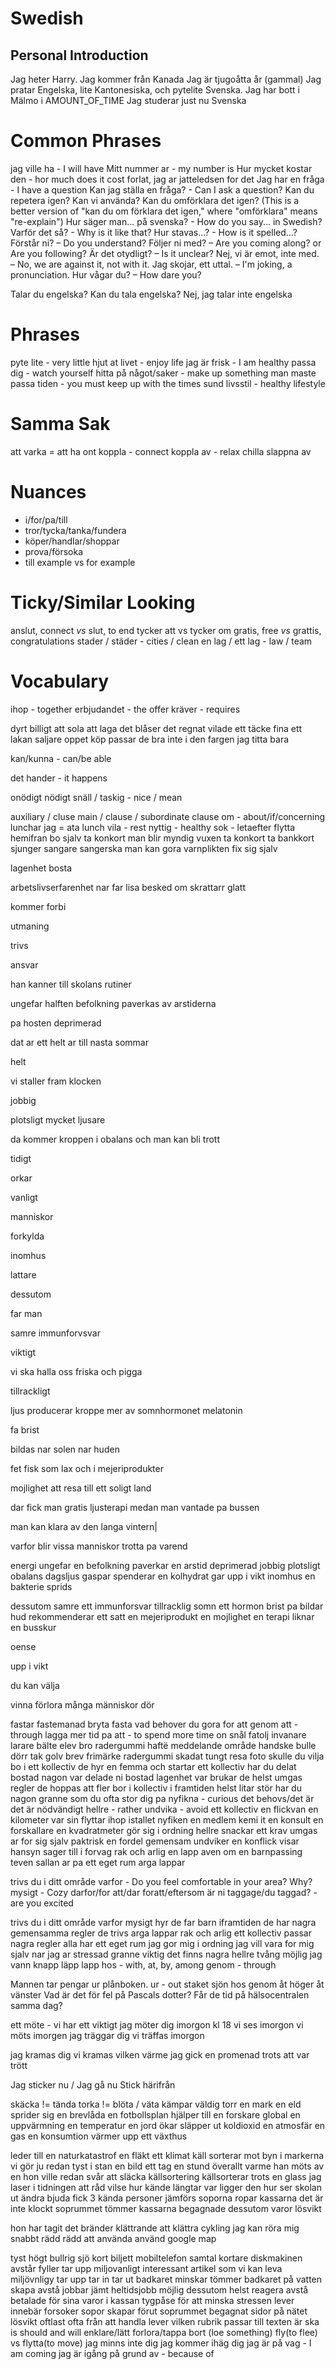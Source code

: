 # Swedish

## Personal Introduction

Jag heter Harry.
Jag kommer från Kanada
Jag är tjugoåtta år (gammal)
Jag pratar Engelska, lite Kantonesiska, och pytelite Svenska.
Jag har bott i Mälmo i AMOUNT_OF_TIME
Jag studerar just nu Svenska

# Common Phrases

jag ville ha - I will have
Mitt nummer ar - my number is
Hur mycket kostar den - hor much does it cost
forlat, jag ar jatteledsen for det
Jag har en fråga - I have a question
Kan jag ställa en fråga? - Can I ask a question?
Kan du repetera igen?
Kan vi använda?
Kan du omförklara det igen? (This is a better version of "kan du om förklara det igen," where "omförklara" means "re-explain")
Hur säger man... på svenska? - How do you say... in Swedish?
Varför det så? - Why is it like that?
Hur stavas...? - How is it spelled...?
Förstår ni? – Do you understand?
Följer ni med? – Are you coming along? or Are you following?
Är det otydligt? – Is it unclear?
Nej, vi är emot, inte med. – No, we are against it, not with it.
Jag skojar, ett uttal. – I'm joking, a pronunciation.
Hur vågar du? – How dare you?

Talar du engelska?
Kan du tala engelska?
Nej, jag talar inte engelska

# Phrases

pyte lite - very little
hjut at livet - enjoy life
jag är frisk - I am healthy
passa dig - watch yourself
hitta på något/saker - make up something
man maste passa tiden - you must keep up with the times
sund livsstil - healthy lifestyle

# Samma Sak

att varka = att ha ont
koppla - connect
koppla av - relax
chilla slappna av

# Nuances

- i/for/pa/till
- tror/tycka/tanka/fundera
- köper/handlar/shoppar
- prova/försoka
- till example vs for example

# Ticky/Similar Looking

anslut, connect _vs_ slut, to end
tycker att vs tycker om
gratis, free _vs_ grattis, congratulations
stader / städer - cities / clean
en lag / ett lag - law / team

# Vocabulary

ihop - together
erbjudandet - the offer
kräver - requires

dyrt
billigt
att sola
att laga
det blåser
det regnat
vilade
ett täcke
fina
ett lakan
saljare
oppet köp
passar de bra
inte i den fargen
jag titta bara

kan/kunna - can/be able

det hander - it happens

onödigt nödigt
snäll / taskig - nice / mean

auxiliary / cluse main / clause / subordinate clause
om - about/if/concerning
lunchar jag = ata lunch
vila - rest
nyttig - healthy
sok - letaefter
flytta hemifran
bo sjalv
ta konkort
man blir myndig
vuxen
ta konkort
ta bankkort
sjunger
sangare
sangerska
man kan gora varnplikten
fix sig sjalv

lagenhet
bosta

arbetslivserfarenhet
nar far lisa besked om
skrattarr glatt

kommer forbi

utmaning

trivs

ansvar

han kanner till skolans rutiner

ungefar halften befolkning paverkas av arstiderna

pa hosten
deprimerad

dat ar ett helt ar till nasta sommar

helt

vi staller fram klocken

jobbig

plotsligt mycket ljusare

da kommer kroppen i obalans och man kan bli trott

tidigt

orkar

vanligt

manniskor

forkylda

inomhus

lattare

dessutom

far man

samre immunforvsvar

viktigt

vi ska halla oss friska och pigga

tillrackligt

ljus producerar kroppe mer av somnhormonet melatonin

fa brist

bildas nar solen nar huden

fet fisk som lax
och i mejeriprodukter

mojlighet att resa till ett soligt land

dar fick man gratis ljusterapi medan man vantade pa bussen

man kan klara av den langa vintern|

varfor blir vissa manniskor trotta pa varend

energi
ungefar
en befolkning
paverkar
en arstid
deprimerad
jobbig
plotsligt
obalans
dagsljus
gaspar
spenderar
en kolhydrat
gar upp i vikt
inomhus
en bakterie
sprids

dessutom
samre
ett immunforsvar
tillracklig
somn
ett hormon
brist pa
bildar
hud
rekommenderar
ett satt
en mejeriprodukt
en mojlighet
en terapi
liknar
en busskur

oense

upp i vikt

du kan välja

vinna
förlora
många människor dör

fastar
fastemanad
bryta fasta
vad behover du gora for att
genom att - through
lagga mer tid pa att - to spend more time on
snål
fatolj
invanare
larare
bälte
elev
bro
radergummi
haftë
meddelande
område
handske
bulle
dörr
tak
golv
brev
frimärke
radergummi
skadat
tungt
resa
foto
skulle du vilja bo i ett kollectiv
de hyr en femma och startar ett kollectiv
har du delat bostad nagon
var delade ni bostad
lagenhet
var brukar de helst umgas
regler
de hoppas att fler bor i kollectiv i framtiden
helst
litar
stör
har du nagon granne som du ofta stor dig pa
nyfikna - curious
det behovs/det är det är nödvändigt
hellre - rather
undvika - avoid
ett kollectiv
en flickvan
en kilometer
var sin
flyttar ihop
istallet
nyfiken
en medlem
kemi
it
en konsult
en forskallare
en kvadratmeter
gör sig i ordning
hellre
snackar
ett krav
umgas
ar for sig sjalv
paktrisk
en fordel gemensam
undviker
en konflick
visar hansyn
sager till
i forvag
rak och arlig
en lapp
aven om
en barnpassing
teven sallan ar pa
ett eget rum
arga lappar

trivs du i ditt område varfor - Do you feel comfortable in your area? Why?
mysigt - Cozy
darfor/for att/dar foratt/eftersom
är ni taggage/du taggad? - are you excited

trivs du i ditt område varfor
mysigt
hyr
de far barn iframtiden
de har nagra gemensamma regler
de trivs
arga lappar
rak och arlig
ett kollectiv passar
nagra regler
alla har ett eget rum
jag gor mig i ordning
jag vill vara for mig sjalv nar jag ar stressad
granne
viktig
det finns nagra
hellre
tvång
möjlig
jag vann
knapp
läpp
lapp
hos - with, at, by, among
genom - through

Mannen tar pengar ur plånboken.
ur - out
staket
sjön
hos
genom
åt höger
åt vänster
Vad är det för fel på Pascals dotter?
Får de tid på hälsocentralen samma dag?

ett möte - vi har ett viktigt
jag möter dig imorgon kl 18
vi ses imorgon
vi möts imorgen
jag träggar dig
vi träffas imorgon

jag kramas dig
vi kramas
vilken värme
jag gick en promenad
trots att
var trött

Jag sticker nu / Jag gå nu
Stick härifrån

skäcka != tända
torka != blöta / väta
kämpar
väldig
torr
en mark
en eld
sprider sig
en brevlåda
en fotbollsplan
hjälper till
en forskare
global en uppvärmning
en temperatur
en jord
ökar
släpper ut
koldioxid
en atmosfär
en gas
en konsumtion
värmer upp
ett växthus

leder till
en naturkatastrof
en fläkt
ett klimat
käll sorterar
mot byn
i markerna
vi gör ju redan
tyst
i stan
en bild
ett tag
en stund
överallt
varme
han möts av en
hon ville
redan
svår att släcka
källsortering
källsorterar
trots
en glass
jag laser i tidningen att
råd
vilse
hur kände
längtar
var ligger den
hur ser skolan ut
ändra
bjuda
fick
3 kända personer
jämförs
soporna
ropar
kassarna
det är inte klockt
soprummet
tömmer
kassarna
begagnade
dessutom
varor
lösvikt

hon har tagit det
bränder
klättrande
att klättra
cykling
jag kan röra mig snabbt
rädd
rädd
att använda
använd google map

tyst
högt
bullrig
sjö
kort
biljett
mobiltelefon
samtal
kortare
diskmakinen
avstår
fyller
tar upp
miljovanligt
interessant artikel som
vi kan leva miljövnligy
tar upp
tar in
tar ut
badkaret
minskar
tömmer badkaret på vatten
skapa
avstå
jobbar jämt
heltidsjobb
möjlig
dessutom
helst
reagera
avstå
betalade för sina
varor i kassan
tygpåse
för att minska stressen
lever
innebär
forsoker
sopor
skapar
förut
soprummet
begagnat
sidor på nätet
lösvikt
oftlast
ofta från att handla
lever
vilken rubrik passar till texten
är
ska is should and will
enklare/lätt
forlora/tappa bort (loe something)
fly(to flee) vs flytta(to move)
jag minns inte dig
jag kommer ihäg dig
jag är på vag - I am coming
jag är igång
på grund av - because of
